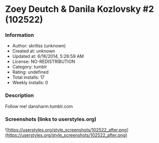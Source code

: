 # Zoey Deutch & Danila Kozlovsky #2 (102522)

### Information
- Author: skrillss (unknown)
- Created at: unknown
- Updated at: 6/16/2014, 5:26:59 AM
- License: NO-REDISTRIBUTION
- Category: tumblr
- Rating: undefined
- Total installs: 17
- Weekly installs: 0


### Description
Follow me! dansharm.tumblr.com


### Screenshots (links to userstyles.org)
![https://userstyles.org/style_screenshots/102522_after.png](https://userstyles.org/style_screenshots/102522_after.png)


